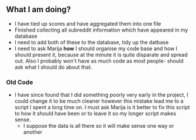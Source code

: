 ## What I am doing?
* I have tied up scores and have aggregated them into one file
* Finished collecting all subreddit information which have appeared in my database
* I need to add both of these to the database, tidy up the datbase
* I need to ask Marija **how** I should organise my code base and how I should present it, because at the minute it is quite disparate and spread out.
Also I probably won't have as much code as most people- should ask what I should do about that.

### Old Code
* I have since found that I did something poorly very early in the project, I could change it to be much cleaner however this mistake lead me to a script I spent a long time on.
I must ask Marija is it better to fix this script to how it should have been or to leave it so my longer script makes sense.
    * I suppose the data is all there so it will make sense one way or another
